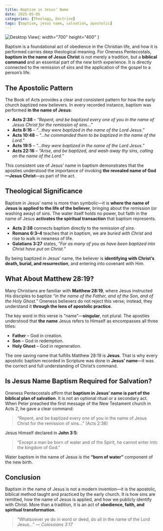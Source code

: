 ```yaml
---
title: Baptism in Jesus’ Name
date: 2025-05-05
categories: [Theology, Doctrine]
tags: [baptism, jesus name, salvation, apostolic]
---
```


![Desktop View](https://scontent.fmnl25-5.fna.fbcdn.net/v/t39.30808-6/491802090_1091195556377875_1785689666353715976_n.jpg?_nc_cat=104&ccb=1-7&_nc_sid=833d8c&_nc_eui2=AeElOTLbDaJRaMmkhd_yDwmV7j2NZHPldrXuPY1kc-V2tZ6WC6irrtxIEo08H69_da_EMiMlPpCH73VtYkZsztpy&_nc_ohc=i7wF6yYjvSoQ7kNvwEWQAAU&_nc_oc=AdnOopoSwea4v9TeMXzA_izFdmir8ypIGFTEOCeCNTuQcZ3zRjyO8ZUuFF-taWgd9AqDkWC7e8i71sU8B-CTuXym&_nc_zt=23&_nc_ht=scontent.fmnl25-5.fna&_nc_gid=4rssah1NEpT9kQxr78mE7A&oh=00_AfIkeUTb7L4JshKi6mbgS9jmZXdOYa8Bbg-eVsIOgmSgcw&oe=681FFDF5){: width="700" height="400" }

Baptism is a foundational act of obedience in the Christian life, and how it is performed carries deep theological meaning. For Oneness Pentecostals, **baptism in the name of Jesus Christ** is not merely a tradition, but a **biblical command** and an essential part of the new birth experience. It is directly connected to the remission of sins and the application of the gospel to a person’s life.

## The Apostolic Pattern

The Book of Acts provides a clear and consistent pattern for how the early church baptized new believers. In every recorded instance, baptism was performed **in the name of Jesus**:

- **Acts 2:38** – _“Repent, and be baptized every one of you in the name of Jesus Christ for the remission of sins...”_
- **Acts 8:16** – _“…they were baptized in the name of the Lord Jesus.”_
- **Acts 10:48** – _“…he commanded them to be baptized in the name of the Lord.”_
- **Acts 19:5** – _“…they were baptized in the name of the Lord Jesus.”_
- **Acts 22:16** – _“Arise, and be baptized, and wash away thy sins, calling on the name of the Lord.”_

This consistent use of Jesus’ name in baptism demonstrates that the apostles understood the importance of invoking **the revealed name of God—Jesus Christ**—as part of the act.

## Theological Significance

Baptism in Jesus’ name is more than symbolic—it is **where the name of Jesus is applied to the life of the believer**, bringing about the remission (or washing away) of sins. The water itself holds no power, but faith in the name of Jesus **activates the spiritual transaction** that baptism represents.

- **Acts 2:38** connects baptism directly to the _remission of sins_.
- **Romans 6:3–4** teaches that in baptism, we are _buried with Christ_ and rise to walk in newness of life.
- **Galatians 3:27** states, _“For as many of you as have been baptized into Christ have put on Christ.”_

By being baptized in Jesus’ name, the believer is **identifying with Christ’s death, burial, and resurrection**, and entering into covenant with Him.

## What About Matthew 28:19?

Many Christians are familiar with **Matthew 28:19**, where Jesus instructed His disciples to baptize _“in the name of the Father, and of the Son, and of the Holy Ghost.”_ Oneness believers do not reject this verse; instead, they understand it **through the lens of apostolic practice**.

The key word in this verse is “name”—**singular**, not plural. The apostles understood that **the name** Jesus refers to Himself as encompasses all three titles:

- **Father** – God in creation.
- **Son** – God in redemption.
- **Holy Ghost** – God in regeneration.

The one saving name that fulfills Matthew 28:19 is **Jesus**. That is why every apostolic baptism recorded in Scripture was done in **Jesus’ name**—it was the correct and full understanding of Christ’s command.

## Is Jesus Name Baptism Required for Salvation?

Oneness Pentecostals affirm that **baptism in Jesus’ name is part of the biblical plan of salvation**. It is not an optional ritual or a secondary act. When Peter preached the first message of the New Testament church in Acts 2, he gave a clear command:

> “Repent, and be baptized every one of you in the name of Jesus Christ for the remission of sins...” (Acts 2:38)

Jesus Himself declared in **John 3:5**:

> “Except a man be born of water and of the Spirit, he cannot enter into the kingdom of God.”

Water baptism in the name of Jesus is the **“born of water”** component of the new birth.

## Conclusion

Baptism in the name of Jesus is not a modern invention—it is the apostolic, biblical method taught and practiced by the early church. It is how sins are remitted, how the name of Jesus is applied, and how we publicly identify with Christ. More than a tradition, it is an act of **obedience, faith, and spiritual transformation**.

> “Whatsoever ye do in word or deed, do all in the name of the Lord Jesus…” — _Colossians 3:17_
